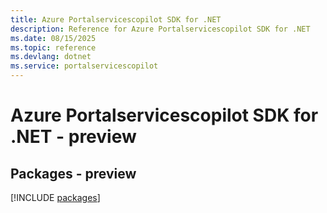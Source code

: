 ```yaml
---
title: Azure Portalservicescopilot SDK for .NET
description: Reference for Azure Portalservicescopilot SDK for .NET
ms.date: 08/15/2025
ms.topic: reference
ms.devlang: dotnet
ms.service: portalservicescopilot
---
```

# Azure Portalservicescopilot SDK for .NET - preview
## Packages - preview
[!INCLUDE [packages](portalservicescopilot-index.md)]